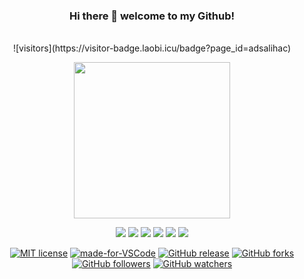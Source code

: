 <div align="center">
  
  ### Hi there 👋 welcome to my Github!
<br>
![visitors](https://visitor-badge.laobi.icu/badge?page_id=adsalihac)
</div>
<p align="center">
  <img width="250" src="https://media.giphy.com/media/jIgXf4hgbHCeKiXpvt/giphy.gif">
</p>


<div align="center">
  
<a href= "https://api.whatsapp.com/send?phone=+919656460604"><img src="https://img.icons8.com/ios/24/000000/whatsapp.png"/></a>
<a href= "https://www.instagram.com/adsalihac"><img src="https://img.icons8.com/ios/24/000000/instagram-new.png"/></a>
<a href= "https://www.linkedin.com/in/adsalihac/"><img src="https://img.icons8.com/ios/24/000000/linkedin.png"/></a>
<a href= "https://www.facebook.com/adsalihac"><img src="https://img.icons8.com/ios/24/000000/facebook.png"/></a>
<a href= "https://twitter.com/adsalihac"><img src="https://img.icons8.com/ios/24/000000/twitter.png"/></a>
<a href= "https://play.google.com/store/apps/developer?id=SH+DEVELOPERS"><img src="https://img.icons8.com/ios/24/000000/playstore.png"/></a>

</div>

<div align="center">
  
[![MIT license](https://img.shields.io/badge/License-MIT-blue.svg)](https://lbesson.mit-license.org/)
[![made-for-VSCode](https://img.shields.io/badge/Made%20for-VSCode-1f425f.svg)](https://code.visualstudio.com/)
[![GitHub release](https://img.shields.io/github/release/Naereen/StrapDown.js.svg)](https://GitHub.com/adsalihac)
[![GitHub forks](https://img.shields.io/github/forks/Naereen/StrapDown.js.svg?style=social&label=Fork&maxAge=2592000)](https://GitHub.com/adsalihac/)
[![GitHub followers](https://img.shields.io/github/followers/Naereen.svg?style=social&label=Follow&maxAge=2592000)](https://github.com/adsalihac?tab=followers)
[![GitHub watchers](https://img.shields.io/github/watchers/Naereen/StrapDown.js.svg?style=social&label=Watch&maxAge=2592000)](https://GitHub.com/adsalihac)

</div>




<!--
**adsalihac/adsalihac** is a ✨ _special_ ✨ repository because its `README.md` (this file) appears on your GitHub profile.

Here are some ideas to get you started:

- 🔭 I’m currently working on ...
- 🌱 I’m currently learning ...
- 👯 I’m looking to collaborate on ...
- 🤔 I’m looking for help with ...
- 💬 Ask me about ...
- 📫 How to reach me: ...
- 😄 Pronouns: ...
- ⚡ Fun fact: ...
-->
